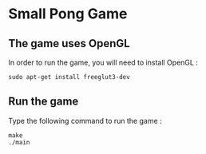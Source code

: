 # Small Pong Game 
## The game uses OpenGL
In order to run the game, you will need to install OpenGL : 

```shell=
sudo apt-get install freeglut3-dev
```

## Run the game
Type the following command to run the game :

```shell=
make
./main
```